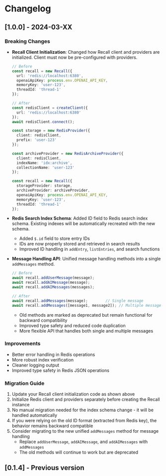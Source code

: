 # Changelog

## [1.0.0] - 2024-03-XX

### Breaking Changes
- **Recall Client Initialization**: Changed how Recall client and providers are initialized. Client must now be pre-configured with providers.
  ```typescript
  // Before
  const recall = new Recall({
    url: 'redis://localhost:6380',
    openaiApiKey: process.env.OPENAI_API_KEY,
    memoryKey: 'user-123',
    threadId: 'thread-1'
  });

  // After
  const redisClient = createClient({
    url: 'redis://localhost:6380'
  });
  await redisClient.connect();

  const storage = new RedisProvider({
    client: redisClient,
    prefix: 'user-123'
  });

  const archiveProvider = new RedisArchiveProvider({
    client: redisClient,
    indexName: 'idx:archive',
    collectionName: 'user-123'
  });

  const recall = new Recall({
    storageProvider: storage,
    archiveProvider: archiveProvider,
    openaiApiKey: process.env.OPENAI_API_KEY,
    memoryKey: 'user-123',
    threadId: 'thread-1'
  });
  ```

- **Redis Search Index Schema**: Added ID field to Redis search index schema. Existing indexes will be automatically recreated with the new schema.
  - Added `$.id` field to store entry IDs
  - IDs are now properly stored and retrieved in search results
  - Improved ID handling in `addEntry`, `listEntries`, and search functions

- **Message Handling API**: Unified message handling methods into a single `addMessages` method.
  ```typescript
  // Before
  await recall.addUserMessage(message);
  await recall.addAIMessage(message);
  await recall.addAIMessages(messages);

  // After
  await recall.addMessages(message);        // Single message
  await recall.addMessages([message1, message2]); // Multiple messages
  ```
  - Old methods are marked as deprecated but remain functional for backward compatibility
  - Improved type safety and reduced code duplication
  - More flexible API that handles both single and multiple messages

### Improvements
- Better error handling in Redis operations
- More robust index verification
- Cleaner logging output
- Improved type safety in Redis JSON operations

### Migration Guide
1. Update your Recall client initialization code as shown above
2. Initialize Redis client and providers separately before creating the Recall instance
3. No manual migration needed for the index schema change - it will be handled automatically
4. If you were relying on the old ID format (extracted from Redis key), the behavior remains backward compatible
5. Consider migrating to the new unified `addMessages` method for message handling
   - Replace `addUserMessage`, `addAIMessage`, and `addAIMessages` with `addMessages`
   - The old methods will continue to work but are deprecated

## [0.1.4] - Previous version 
